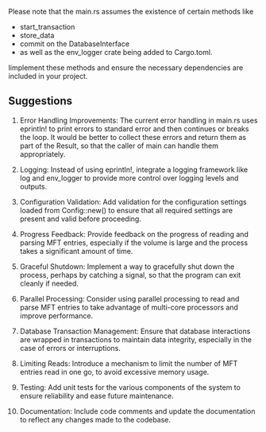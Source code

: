 Please note that the main.rs assumes the existence of certain methods like 

* start_transaction
* store_data
* commit on the DatabaseInterface
* as well as the env_logger crate being added to Cargo.toml. 

Iimplement these methods and ensure the necessary dependencies are included in your project.




## Suggestions

1. Error Handling Improvements: The current error handling in main.rs uses eprintln! to print errors to standard error and then continues or breaks the loop. It would be better to collect these errors and return them as part of the Result, so that the caller of main can handle them appropriately.

2. Logging: Instead of using eprintln!, integrate a logging framework like log and env_logger to provide more control over logging levels and outputs.

3. Configuration Validation: Add validation for the configuration settings loaded from Config::new() to ensure that all required settings are present and valid before proceeding.

4. Progress Feedback: Provide feedback on the progress of reading and parsing MFT entries, especially if the volume is large and the process takes a significant amount of time.

5. Graceful Shutdown: Implement a way to gracefully shut down the process, perhaps by catching a signal, so that the program can exit cleanly if needed.

6. Parallel Processing: Consider using parallel processing to read and parse MFT entries to take advantage of multi-core processors and improve performance.

7. Database Transaction Management: Ensure that database interactions are wrapped in transactions to maintain data integrity, especially in the case of errors or interruptions.

8. Limiting Reads: Introduce a mechanism to limit the number of MFT entries read in one go, to avoid excessive memory usage.

9. Testing: Add unit tests for the various components of the system to ensure reliability and ease future maintenance.

10. Documentation: Include code comments and update the documentation to reflect any changes made to the codebase.
